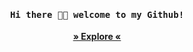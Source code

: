 <h4 align="center"><samp> Hi there 👋🏻 welcome to my Github! </samp></h4>
<p align="center">
  <a href="https://github.com/TheLinuxRaze?tab=repositories"><strong> » Explore «</strong></a>
</p>
